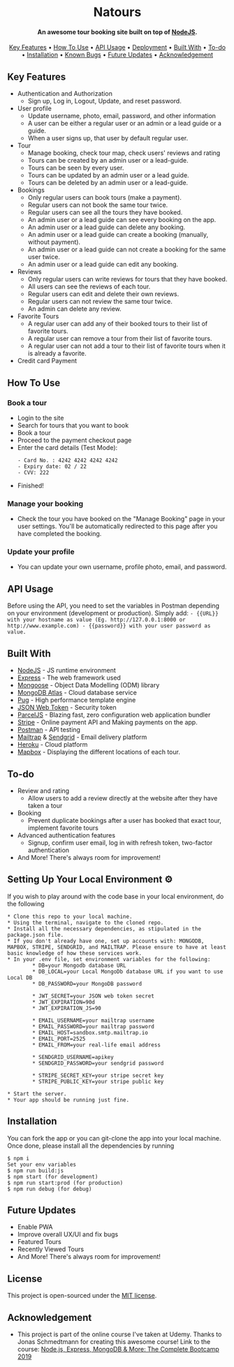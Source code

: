 <h1 align="center">
	Natours
</h1>

<h4 align="center">An awesome tour booking site built on top of <a href="https://nodejs.org/en/" target="_blank">NodeJS</a>.</h4>

<p align="center">
	<a href="#key-features">Key Features</a> •
	<a href="#how-to-use">How To Use</a> •
	<a href="#api-usage">API Usage</a> •
	<a href="#deployment">Deployment</a> •
	<a href="#built-with">Built With</a> •
	<a href="#to-do">To-do</a> •
	<a href="#installation">Installation</a> • 
	<a href="#known-bugs">Known Bugs</a> • 
	<a href="#future-updates">Future Updates</a> • 
	<a href="#acknowledgement">Acknowledgement</a>
</p>

## Key Features

* Authentication and Authorization
	- Sign up, Log in, Logout, Update, and reset password.
* User profile
	- Update username, photo, email, password, and other information
	- A user can be either a regular user or an admin or a lead guide or a guide.
	- When a user signs up, that user by default regular user.
* Tour
	- Manage booking, check tour map, check users' reviews and rating
	- Tours can be created by an admin user or a lead-guide.
	- Tours can be seen by every user.
	- Tours can be updated by an admin user or a lead guide.
	- Tours can be deleted by an admin user or a lead-guide.
* Bookings
	- Only regular users can book tours (make a payment).
	- Regular users can not book the same tour twice.
	- Regular users can see all the tours they have booked.
	- An admin user or a lead guide can see every booking on the app.
	- An admin user or a lead guide can delete any booking.
	- An admin user or a lead guide can create a booking (manually, without payment).
	- An admin user or a lead guide can not create a booking for the same user twice.
	- An admin user or a lead guide can edit any booking.
* Reviews
	- Only regular users can write reviews for tours that they have booked.
	- All users can see the reviews of each tour.
	- Regular users can edit and delete their own reviews.
	- Regular users can not review the same tour twice.
	- An admin can delete any review.
* Favorite Tours
	- A regular user can add any of their booked tours to their list of favorite tours.
	- A regular user can remove a tour from their list of favorite tours.
	- A regular user can not add a tour to their list of favorite tours when it is already a favorite.
* Credit card Payment

## How To Use

### Book a tour
* Login to the site
* Search for tours that you want to book
* Book a tour
* Proceed to the payment checkout page
* Enter the card details (Test Mode):
	```
	- Card No. : 4242 4242 4242 4242
	- Expiry date: 02 / 22
	- CVV: 222
	```
* Finished!

### Manage your booking

* Check the tour you have booked on the "Manage Booking" page in your user settings. You'll be automatically redirected to this
	page after you have completed the booking.

### Update your profile

* You can update your own username, profile photo, email, and password.

## API Usage
Before using the API, you need to set the variables in Postman depending on your environment (development or production). Simply add: 
	```
	- {{URL}} with your hostname as value (Eg. http://127.0.0.1:8000 or http://www.example.com)
	- {{password}} with your user password as value.
	```

## Built With

* [NodeJS](https://nodejs.org/en/) - JS runtime environment
* [Express](http://expressjs.com/) - The web framework used
* [Mongoose](https://mongoosejs.com/) - Object Data Modelling (ODM) library
* [MongoDB Atlas](https://www.mongodb.com/cloud/atlas) - Cloud database service
* [Pug](https://pugjs.org/api/getting-started.html) - High performance template engine
* [JSON Web Token](https://jwt.io/) - Security token
* [ParcelJS](https://parceljs.org/) - Blazing fast, zero configuration web application bundler
* [Stripe](https://stripe.com/) - Online payment API and Making payments on the app.
* [Postman](https://www.getpostman.com/) - API testing
* [Mailtrap](https://mailtrap.io/) & [Sendgrid](https://sendgrid.com/) - Email delivery platform
* [Heroku](https://www.heroku.com/) - Cloud platform
* [Mapbox](https://www.mapbox.com/) - Displaying the different locations of each tour.


## To-do

* Review and rating
	- Allow users to add a review directly at the website after they have taken a tour
* Booking
	- Prevent duplicate bookings after a user has booked that exact tour, implement favorite tours
* Advanced authentication features
	- Signup, confirm user email, log in with refresh token, two-factor authentication
* And More! There's always room for improvement!

## Setting Up Your Local Environment ⚙️

If you wish to play around with the code base in your local environment, do the following

```
* Clone this repo to your local machine.
* Using the terminal, navigate to the cloned repo.
* Install all the necessary dependencies, as stipulated in the package.json file.
* If you don't already have one, set up accounts with: MONGODB, MAPBOX, STRIPE, SENDGRID, and MAILTRAP. Please ensure to have at least basic knowledge of how these services work.
* In your .env file, set environment variables for the following:
		* DB=your Mongodb database URL
		* DB_LOCAL=your Local MongoDb database URL if you want to use Local DB
		* DB_PASSWORD=your MongoDB password

		* JWT_SECRET=your JSON web token secret
		* JWT_EXPIRATION=90d
		* JWT_EXPIRATION_JS=90

		* EMAIL_USERNAME=your mailtrap username
		* EMAIL_PASSWORD=your mailtrap password
		* EMAIL_HOST=sandbox.smtp.mailtrap.io
		* EMAIL_PORT=2525
		* EMAIL_FROM=your real-life email address

		* SENDGRID_USERNAME=apikey
		* SENDGRID_PASSWORD=your sendgrid password

		* STRIPE_SECRET_KEY=your stripe secret key
		* STRIPE_PUBLIC_KEY=your stripe public key

* Start the server.
* Your app should be running just fine.
```

## Installation
You can fork the app or you can git-clone the app into your local machine. Once done, please install all the
dependencies by running
```
$ npm i
Set your env variables
$ npm run build:js
$ npm start (for development)
$ npm run start:prod (for production)
$ npm run debug (for debug)
```

## Future Updates

* Enable PWA
* Improve overall UX/UI and fix bugs
* Featured Tours
* Recently Viewed Tours
* And More! There's always room for improvement!

## License
This project is open-sourced under the [MIT license](https://opensource.org/licenses/MIT).

## Acknowledgement 
* This project is part of the online course I've taken at Udemy. Thanks to Jonas Schmedtmann for creating this awesome course! Link to the course: [Node.js, Express, MongoDB & More: The Complete Bootcamp 2019](https://www.udemy.com/course/nodejs-express-mongodb-bootcamp/)